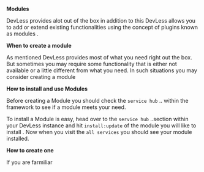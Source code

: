 

**Modules**

DevLess provides  alot out of the box in addition to this DevLess allows you to add or extend existing functionalities using the concept of plugins known as modules .

**When to create a module**

As mentioned DevLess provides most of what you  need right out the box. But sometimes you may require some functionality that is either not available or a little different from what you need. In such situations  you may consider creating a module 



**How to install and use Modules**

Before creating a Module  you should check the  `service hub`  ..  within the framework to see if a module meets  your need.

To install a Module is easy, head over to the  `service hub` ..section within your DevLess instance and hit `install:update` of the module you will like to install . Now when you visit the `all services`  you should see your module installed.

**How  to create one**

If you are farmiliar 

